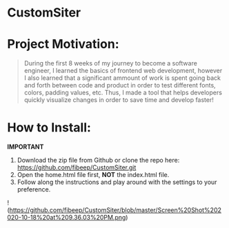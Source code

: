 # CustomSiter
# Project Motivation:
> During the first 8 weeks of my journey to become a software engineer,
> I learned the basics of frontend web development, however I also learned
> that a significant ammount of work is spent going back and forth between
> code and product in order to test different fonts, colors, padding values, etc.
> Thus, I made a tool that helps developers quickly visualize changes in order
> to save time and develop faster!
# How to Install:
**IMPORTANT**
  1) Download the zip file from Github or clone the repo here: https://github.com/fibeep/CustomSiter.git
  2) Open the home.html file first, **NOT** the index.html file.
  3) Follow along the instructions and play around with the settings to your preference.

!(https://github.com/fibeep/CustomSiter/blob/master/Screen%20Shot%202020-10-18%20at%209.36.03%20PM.png)
